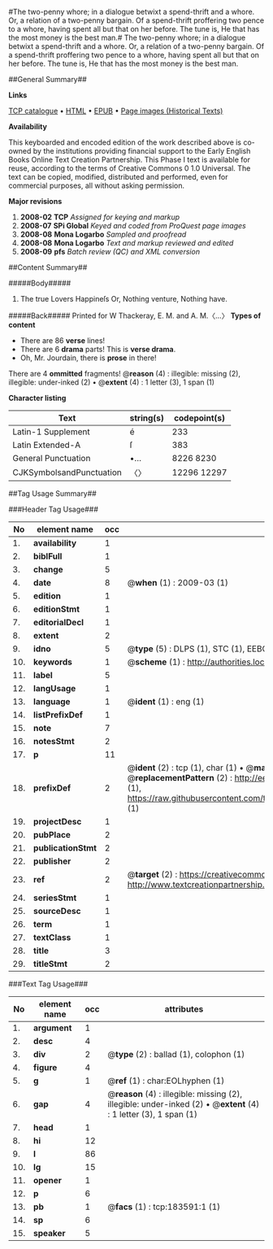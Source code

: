 #The two-penny whore; in a dialogue betwixt a spend-thrift and a whore. Or, a relation of a two-penny bargain. Of a spend-thrift proffering two pence to a whore, having spent all but that on her before. The tune is, He that has the most money is the best man.#
The two-penny whore; in a dialogue betwixt a spend-thrift and a whore. Or, a relation of a two-penny bargain. Of a spend-thrift proffering two pence to a whore, having spent all but that on her before. The tune is, He that has the most money is the best man.

##General Summary##

**Links**

[TCP catalogue](http://www.ota.ox.ac.uk/tcp/)  • 
[HTML](http://tei.it.ox.ac.uk/tcp/Texts-HTML/free/B06/B06318.html)  • 
[EPUB](http://tei.it.ox.ac.uk/tcp/Texts-EPUB/free/B06/B06318.epub) • 
[Page images (Historical Texts)](https://data.historicaltexts.jisc.ac.uk/view?pubId=eebo-99887323e&pageId=eebo-99887323e-183591-1)

**Availability**

This keyboarded and encoded edition of the
	       work described above is co-owned by the institutions
	       providing financial support to the Early English Books
	       Online Text Creation Partnership. This Phase I text is
	       available for reuse, according to the terms of Creative
	       Commons 0 1.0 Universal. The text can be copied,
	       modified, distributed and performed, even for
	       commercial purposes, all without asking permission.

**Major revisions**

1. __2008-02__ __TCP__ *Assigned for keying and markup*
1. __2008-07__ __SPi Global__ *Keyed and coded from ProQuest page images*
1. __2008-08__ __Mona Logarbo__ *Sampled and proofread*
1. __2008-08__ __Mona Logarbo__ *Text and markup reviewed and edited*
1. __2008-09__ __pfs__ *Batch review (QC) and XML conversion*

##Content Summary##

#####Body#####

1. The true Lovers Happineſs Or, Nothing venture, Nothing have.

#####Back#####
Printed for W Thackeray, E. M. and A. M.〈…〉
**Types of content**

  * There are 86 **verse** lines!
  * There are 6 **drama** parts! This is **verse drama**.
  * Oh, Mr. Jourdain, there is **prose** in there!

There are 4 **ommitted** fragments! 
 @__reason__ (4) : illegible: missing (2), illegible: under-inked (2)  •  @__extent__ (4) : 1 letter (3), 1 span (1)

**Character listing**


|Text|string(s)|codepoint(s)|
|---|---|---|
|Latin-1 Supplement|é|233|
|Latin Extended-A|ſ|383|
|General Punctuation|•…|8226 8230|
|CJKSymbolsandPunctuation|〈〉|12296 12297|

##Tag Usage Summary##

###Header Tag Usage###

|No|element name|occ|attributes|
|---|---|---|---|
|1.|__availability__|1||
|2.|__biblFull__|1||
|3.|__change__|5||
|4.|__date__|8| @__when__ (1) : 2009-03 (1)|
|5.|__edition__|1||
|6.|__editionStmt__|1||
|7.|__editorialDecl__|1||
|8.|__extent__|2||
|9.|__idno__|5| @__type__ (5) : DLPS (1), STC (1), EEBO-CITATION (1), PROQUEST (1), VID (1)|
|10.|__keywords__|1| @__scheme__ (1) : http://authorities.loc.gov/ (1)|
|11.|__label__|5||
|12.|__langUsage__|1||
|13.|__language__|1| @__ident__ (1) : eng (1)|
|14.|__listPrefixDef__|1||
|15.|__note__|7||
|16.|__notesStmt__|2||
|17.|__p__|11||
|18.|__prefixDef__|2| @__ident__ (2) : tcp (1), char (1)  •  @__matchPattern__ (2) : ([0-9\-]+):([0-9IVX]+) (1), (.+) (1)  •  @__replacementPattern__ (2) : http://eebo.chadwyck.com/downloadtiff?vid=$1&page=$2 (1), https://raw.githubusercontent.com/textcreationpartnership/Texts/master/tcpchars.xml#$1 (1)|
|19.|__projectDesc__|1||
|20.|__pubPlace__|2||
|21.|__publicationStmt__|2||
|22.|__publisher__|2||
|23.|__ref__|2| @__target__ (2) : https://creativecommons.org/publicdomain/zero/1.0/ (1), http://www.textcreationpartnership.org/docs/. (1)|
|24.|__seriesStmt__|1||
|25.|__sourceDesc__|1||
|26.|__term__|1||
|27.|__textClass__|1||
|28.|__title__|3||
|29.|__titleStmt__|2||


###Text Tag Usage###

|No|element name|occ|attributes|
|---|---|---|---|
|1.|__argument__|1||
|2.|__desc__|4||
|3.|__div__|2| @__type__ (2) : ballad (1), colophon (1)|
|4.|__figure__|4||
|5.|__g__|1| @__ref__ (1) : char:EOLhyphen (1)|
|6.|__gap__|4| @__reason__ (4) : illegible: missing (2), illegible: under-inked (2)  •  @__extent__ (4) : 1 letter (3), 1 span (1)|
|7.|__head__|1||
|8.|__hi__|12||
|9.|__l__|86||
|10.|__lg__|15||
|11.|__opener__|1||
|12.|__p__|6||
|13.|__pb__|1| @__facs__ (1) : tcp:183591:1 (1)|
|14.|__sp__|6||
|15.|__speaker__|5||
